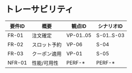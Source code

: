 # トレーサビリティ

| 要件ID | 概要 | 観点ID | シナリオID |
|--|--|--|--|
| FR-01 | 注文確定 | VP-01..05 | S-01..S-03 |
| FR-02 | スロット予約 | VP-06 | S-04 |
| FR-03 | クーポン適用 | VP-01 | S-05 |
| NFR-01 | 性能/可用性 | PERF-* | PERF-* |

